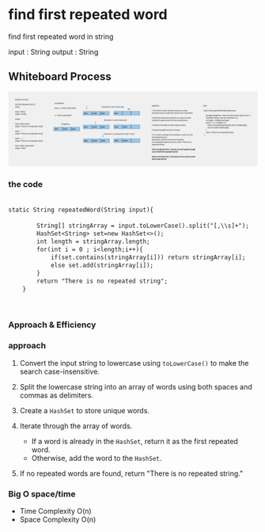 # find first repeated word  
<!-- Description of the  -->

find first repeated word in string 

input : String 
output : String
## Whiteboard Process
<!-- Embedded whiteboard image -->
![](../repeated-word/Whiteboard%2016.png)
### the code

```

static String repeatedWord(String input){

        String[] stringArray = input.toLowerCase().split("[,\\s]+");
        HashSet<String> set=new HashSet<>();
        int length = stringArray.length;
        for(int i = 0 ; i<length;i++){
            if(set.contains(stringArray[i])) return stringArray[i];
            else set.add(stringArray[i]);
        }
        return "There is no repeated string";
    } 



```

### Approach & Efficiency
<!-- What approach did you take? Why? What is the Big O space/time for this approach? -->
### approach
1. Convert the input string to lowercase using `toLowerCase()` to make the search case-insensitive.

2. Split the lowercase string into an array of words using both spaces and commas as delimiters.

3. Create a `HashSet` to store unique words.

4. Iterate through the array of words.
   - If a word is already in the `HashSet`, return it as the first repeated word.
   - Otherwise, add the word to the `HashSet`.

5. If no repeated words are found, return "There is no repeated string."



### Big O space/time
 * Time Complexity  O(n)
 * Space Complexity O(n)
<!-- ## Solution -->
<!-- Show how to run your code, and examples of it in action -->

